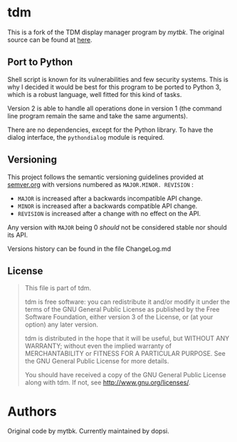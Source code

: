 tdm
===

This is a fork of the TDM display manager program by *mytbk*.
The original source can be found at 
[here](https://github.com/mytbk/console-tdm).

Port to Python
--------------

Shell script is known for its vulnerabilities and few security systems.
This is why I decided it would be best for this program to be ported to 
Python 3, which is a robust language, well fitted for this kind of tasks.

Version 2 is able to handle all operations done in version 1 (the command
line program remain the same and take the same arguments).

There are no dependencies, except for the Python library. To have the 
dialog interface, the `pythondialog` module is required.

Versioning
-----------

This project follows the semantic versioning guidelines provided at
[semver.org](http://semver.org/) with versions numbered as `MAJOR.MINOR.
REVISION` :

* `MAJOR` is increased after a backwards incompatible API change.
* `MINOR` is increased after a backwards compatible API change.
* `REVISION` is increased after a change with no effect on the API.

Any version with `MAJOR` being 0 *should* not be considered stable nor
should its API.

Versions history can be found in the file ChangeLog.md

License
-------

> This file is part of tdm.
> 
> tdm is free software: you can redistribute it and/or modify
> it under the terms of the GNU General Public License as published by
> the Free Software Foundation, either version 3 of the License, or
> (at your option) any later version.
> 
> tdm is distributed in the hope that it will be useful,
> but WITHOUT ANY WARRANTY; without even the implied warranty of
> MERCHANTABILITY or FITNESS FOR A PARTICULAR PURPOSE.  See the
> GNU General Public License for more details.
> 
> You should have received a copy of the GNU General Public License
> along with tdm.  If not, see <http://www.gnu.org/licenses/>.

Authors
=======

Original code by mytbk. Currently maintained by dopsi.
